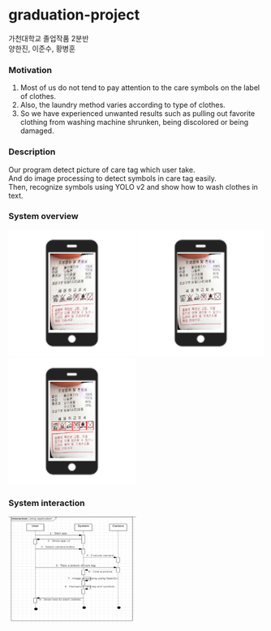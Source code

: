 # graduation-project
가천대학교 졸업작품 2분반<br/>
양한진, 이준수, 황병훈

### Motivation
1. Most of us do not tend to pay attention to the care symbols on the label of clothes.
2. Also, the laundry method varies according to type of clothes.
3. So we have experienced unwanted results such as pulling out favorite clothing from washing machine shrunken, being discolored or being damaged.

### Description
Our program detect picture of care tag which user take.<br/>
And do image processing to detect symbols in care tag easily.<br/>
Then, recognize symbols using YOLO v2 and show how to wash clothes in text.<br/>

### System overview
<div>
<img src="./WIKI/proposal1.png" width="250"></img> 
<img src="./WIKI/proposal2.png" width="250"></img>
<img src="./WIKI/proposal3.png" width="250"></img>
</div>

### System interaction
<img src="./WIKI/proposal4.png" width="50%"></img>
